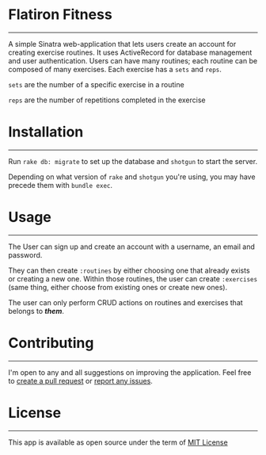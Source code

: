 # **Flatiron Fitness**
---
A simple Sinatra web-application that lets users create an account for creating exercise routines. It uses ActiveRecord for database management and user authentication. Users can have many routines; each routine can be composed of many exercises. Each exercise has a `sets` and `reps`.

`sets` are the number of a specific exercise in a routine

`reps` are the number of repetitions completed in the exercise



# Installation
---
Run `rake db: migrate` to set up the database and `shotgun` to start the server.

Depending on what version of `rake` and `shotgun` you're using, you may have precede them with `bundle exec`.

# Usage
---
The User can sign up and create an account with a username, an email and password.

They can then create `:routines` by either choosing one that already exists or creating a new one. Within those routines, the user can create `:exercises` (same thing, either choose from existing ones or create new ones). 

The user can only perform CRUD actions on routines and exercises that belongs to ***them***.

# Contributing
---
I'm open to any and all suggestions on improving the application. Feel free to [create a pull request]() or [report any issues]().

# License
---
This app is available as open source under the term of [MIT License](https://opensource.org/licenses/MIT)

